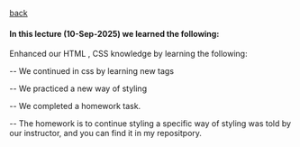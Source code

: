 [back](../README.md)
#### In this lecture (10-Sep-2025) we learned the following:
Enhanced our HTML , CSS knowledge by learning the following:

-- We continued in css by learning new tags

-- We practiced a new way of styling 

-- We completed a homework task.

-- The homework is to continue styling a specific way of styling was told by our instructor, and you can find it in my repositpory. 
